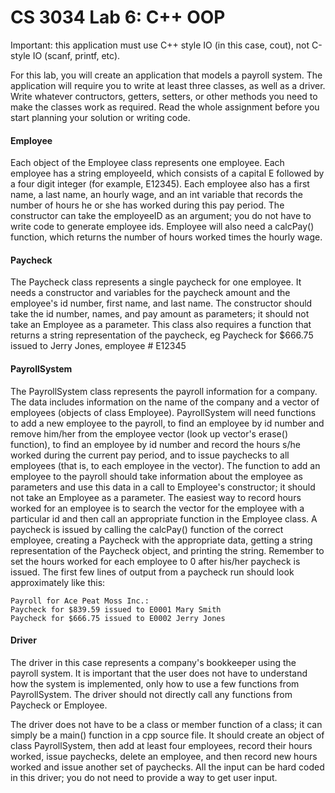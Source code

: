# CS 3034 Lab 6: C++ OOP
Important: this application must use C++ style IO (in this case, cout), not C-style IO (scanf, printf, etc).

For this lab, you will create an application that models a payroll system. The application will require you to write at least three classes, as well as a driver. Write whatever contructors, getters, setters, or other methods you need to make the classes work as required. Read the whole assignment before you start planning your solution or writing code.

#### Employee

Each object of the Employee class represents one employee. Each employee has a string employeeId, which consists of a capital E followed by a four digit integer (for example, E12345). Each employee also has a first name, a last name, an hourly wage, and an int variable that records the number of hours he or she has worked during this pay period. The constructor can take the employeeID as an argument; you do not have to write code to generate employee ids. Employee will also need a calcPay() function, which returns the number of hours worked times the hourly wage.

#### Paycheck
The Paycheck class represents a single paycheck for one employee. It needs a constructor and variables for the paycheck amount and the employee's id number, first name, and last name. The constructor should take the id number, names, and pay amount as parameters; it should not take an Employee as a parameter. This class also requires a function that returns a string representation of the paycheck, eg 
Paycheck for $666.75 issued to Jerry Jones, employee # E12345

#### PayrollSystem
The PayrollSystem class represents the payroll information for a company. The data includes information on the name of the company and a vector of employees (objects of class Employee). PayrollSystem will need functions to add a new employee to the payroll, to find an employee by id number and remove him/her from the employee vector (look up vector's erase() function), to find an employee by id number and record the hours s/he worked during the current pay period, and to issue paychecks to all employees (that is, to each employee in the vector). The function to add an employee to the payroll should take information about the employee as parameters and use this data in a call to Employee's constructor; it should not take an Employee as a parameter. The easiest way to record hours worked for an employee is to search the vector for the employee with a particular id and then call an appropriate function in the Employee class. A paycheck is issued by calling the calcPay() function of the correct employee, creating a Paycheck with the appropriate data, getting a string representation of the Paycheck object, and printing the string. Remember to set the hours worked for each employee to 0 after his/her paycheck is issued. The first few lines of output from a paycheck run should look approximately like this:

```
Payroll for Ace Peat Moss Inc.:
Paycheck for $839.59 issued to E0001 Mary Smith
Paycheck for $666.75 issued to E0002 Jerry Jones
```

#### Driver
The driver in this case represents a company's bookkeeper using the payroll system. It is important that the user does not have to understand how the system is implemented, only how to use a few functions from PayrollSystem. The driver should not directly call any functions from Paycheck or Employee.

The driver does not have to be a class or member function of a class; it can simply be a main() function in a cpp source file. It should create an object of class PayrollSystem, then add at least four employees, record their hours worked, issue paychecks, delete an employee, and then record new hours worked and issue another set of paychecks. All the input can be hard coded in this driver; you do not need to provide a way to get user input.
